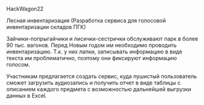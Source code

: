 HackWagon22

Лесная инвентаризация (Разработка сервиса для голосовой инвентаризации складов ПГК)
 

Зайчики-попрыгайчики и лисички-сестрички обслуживают парк в более 90 тыс. вагонов. Перед Новым годом им необходимо проводить инвентаризацию. Т.к. у них лапки, записывать информацию в виде текста им проблематично, поэтому они фиксируют информацию голосом. 

Участникам предлагается создать сервис, куда пушистый пользователь сможет загрузить аудиозапись и получить отчет в виде таблицы с описанием каждого предмета с возможностью дальнейшей выгрузки данных в Excel.
